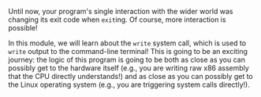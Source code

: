 Until now, your program's single interaction with the wider world was changing its exit code when `exit`ing.
Of course, more interaction is possible!

In this module, we will learn about the `write` system call, which is used to `write` output to the command-line terminal!
This is going to be an exciting journey: the logic of this program is going to be both as close as you can possibly get to the hardware itself (e.g., you are writing raw x86 assembly that the CPU directly understands!) and as close as you can possibly get to the Linux operating system (e.g., you are triggering system calls directly!).

